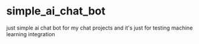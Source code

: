 # simple_ai_chat_bot
just simple ai chat bot for my chat projects and it's just for testing machine learning integration
